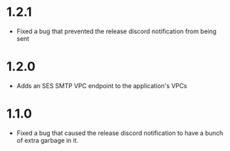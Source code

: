 # 1.2.1

- Fixed a bug that prevented the release discord notification from being sent

# 1.2.0

- Adds an SES SMTP VPC endpoint to the application's VPCs

# 1.1.0

- Fixed a bug that caused the release discord notification to have a bunch of extra garbage in it.
